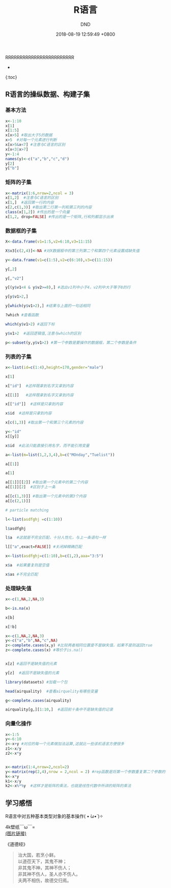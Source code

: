 ﻿---
layout: post
title:  "R语言"
date:   2018-08-19 12:59:49 +0800
categories: R-program-language
tags: R-program-language
img: http://or4d8nhvk.bkt.clouddn.com/18-8-19/6736176.jpg
author: DND
---

RRRRRRRRRRRRRRRRRRRRRRRR

* 
{:toc}

## R语言的操纵数据、构建子集
### 基本方法
```r
x<-1:10
x[1]
x[1:5]
x[x>5] #取出大于5的数据
x>5  #对每一个元素进行判断
x[x>5&x<7] #注意与C语言的区别
x[x<3|x>7]
y<-1:4
names(y)<-c("a","b","c","d")
y[2]
y["b"]
```
### 矩阵的子集
```r
x<-matrix(1:6,nrow=2,ncol = 3)
x[1,2]  #注意与C语言的区别
x[1,]  #返回第一行的内容
x[2,c(1,3)] #取出第二行第一列和第三列的内容
class(x[1,2]) #传出的是一个向量
x[1,2, drop=FALSE] #传出的是一个矩阵,行和列都显示出来
```


### 数据框的子集
```r
X<-data.frame(v1=1:5,v2=6:10,v3=11:15)

X$v3[c(2,4)]<-NA #对X数据框中的第三列第二个和第四个元素设置成缺失值

y<-data.frame(v1=c(1:5),v2=c(6:10),v3=c(11:15))

y[,2]

y[,"v2"]

y[(y$v1<4 & y$v2>=8),] #选出v1列中小于4，v2列中大于等于8的行

y[y$v1>2,]

y[which(y$v1>2),] #结果与上面的一句话相同

?which #查看函数

which(y$v1>2) #返回下标

y$v1>2  #返回逻辑值,注意与which的区别

p<-subset(y,y$v1>2) #第一个参数是要操作的数据框，第二个参数是条件

```


### 列表的子集
```r
x<-list(id=c(1:4),height=170,gender="male")

x[1]

x["id"]  #这样既拿到名字又拿到内容

x[[1]]   #这样既拿到名字又拿到内容

x[["id"]]  #这样是只拿到内容

x$id  #这样是只拿到内容

x[c(1,3)] #取出第一个和第三个元素的内容

y<-"id"
x[[y]]

x$id  #此法只能直接引用名字，而不能引用变量

a<-list(m=list(1,2,3,4),b=c("MOnday","Tuelist"))

a[[1]]

a[1]

a[[1]][[2]] #取出第一个元素中的第二个内容
a[[1]][2]  #区别于上一条

a[[c(1,3)]] #取出第一个元素中的第3个内容
a[[c(2,1)]]

# particle matching

l<-list(asdfghj =c(1:10))

l$asdfghj

l$a  #这就是不完全匹配，十分人性化，与上一条语句一样

l[["a",exact=FALSE]] #关闭掉精确匹配

x<-list(asdfghj=c(1:10),b=c(1,2),aaa="3:5")

x$a  #如果重复则是空值

x$as #不完全匹配
```



### 处理缺失值
```r
x<-c(1,NA,2,NA,3)

b<-is.na(x)

x[b]

x[!b]

x<-c(1,NA,2,NA,3)
y<-c("a","b",NA,"c",NA)
z<-complete.cases(x,y) #比较两者相同位置是不是缺失值，如果不是则返回true
z<-complete.cases(x) #等价于is.na()


x[z] #返回不是缺失值的元素

y[z]  #返回不是缺失值的元素

library(datasets) #加载一个包

head(airquality)  #查看airquelity有哪些变量

g<-complete.cases(airquality)

airquality[g,][1:10,]  #返回前十条中不是缺失值的记录
```



### 向量化操作
```r
x<-1:5
y<-6:10
z<-x+y #对应的每一个元素做加法运算,这就比一些该机语言方便很多
z1<-x/y
z2<-x*y


x<-matrix(1:4,nrow=2,ncol=2)
y<-matrix(rep(2,4),nrow = 2,ncol = 2) #rep函数是将第一个参数重复第二个参数的次数
k<-x*y
k1<-x/y
k2<-x%*%y  #这样才是矩阵的乘法，也就是线性代数中所讲的矩阵的乘法
```


## 学习感悟
R语言中对五种基本类型对象的基本操作( • ̀ω•́ )✧

4k壁纸￣ω￣=  
[(图片链接)](http://or4d8nhvk.bkt.clouddn.com/18-8-20/4213785.jpg)

《道德经》
> 治大国，若烹小鲜。  
以道莅天下，其鬼不神；  
非其鬼不神，其神不伤人；  
非其神不伤人，圣人亦不伤人。  
夫两不相伤，故德交归焉。  

